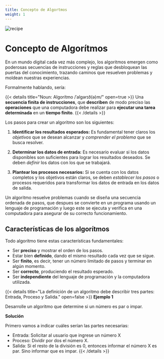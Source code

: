```yaml
---
title: Concepto de Algortmos
weight: 1
---
```


![recipe](/aed-docs/images/recipe.jpg)

# Concepto de Algorítmos

En un mundo digital cada vez más complejo, los algoritmos emergen como poderosas secuencias de instrucciones y reglas que desbloquean las puertas del conocimiento, trazando caminos que resuelven problemas y moldean nuestras experiencias.

Formalmente hablando, sería:

{{< details title="Noun: Algorítmo /ˈalɡərɪð(ə)m/" open=true >}}
Una **secuencia finita de instrucciones**, que **describen** de modo preciso las **operaciones** que una computadora debe realizar para **ejecutar una tarea determinada** en un **tiempo finito**.
{{< /details >}}

Los pasos para crear un algoritmo son los siguientes:

1. **Identificar los resultados esperados:** Es fundamental tener claros los *objetivos* que se desean alcanzar y *comprender el problema* que se busca resolver.

2. **Determinar los datos de entrada:** Es necesario evaluar si los datos disponibles son suficientes para lograr los resultados deseados. Se deben *definir* los datos con los que se trabajará.

3. **Plantear los procesos necesarios:** Si se cuenta con los datos completos y los objetivos están claros, se deben *establecer los pasos* o procesos requeridos para transformar los datos de entrada en los datos de salida.

Un algoritmo resuelve problemas cuando se diseña una secuencia ordenada de pasos, que despues se convierte en un programa usando un lenguaje de programación y luego este se ejecuta y verifica en una computadora para asegurar de su correcto funcionamiento.

## Características de los algorítmos

Todo algoritmo tiene estas características fundamentales:

- Ser **preciso** y mostrar el orden de los pasos.
- Estar bien **definido**, dando el mismo resultado cada vez que se sigue.
- Ser **finito**, es decir, tener un número limitado de pasos y terminar en algún momento.
- Ser **correcto**, produciendo el resultado esperado.
- Ser **independiente** del lenguaje de programación y la computadora utilizada.

{{< details title="La definición de un algoritmo debe describir tres partes: Entrada, Proceso y Salida." open=false >}}
**Ejemplo 1**

Desarrolle un algoritmo que determine si un número es par o impar.

**Solución**

Primero vamos a indicar cuáles serían las partes necesarias:

- Entrada: Solicitar al usuario que ingrese un número X
- Proceso: Dividir por dos el número X.
- Salida: Si el resto de la división es 0, entonces informar el número X es par. Sino informar que es impar.
{{< /details >}}